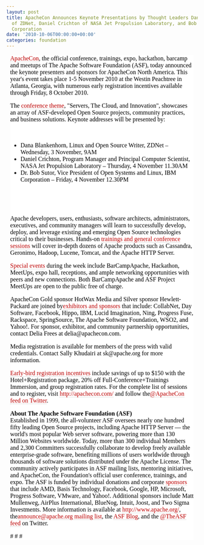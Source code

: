 ```yaml
---
layout: post
title: ApacheCon Announces Keynote Presentations by Thought Leaders Dana Blankenhorn
  of ZDNet, Daniel Crichton of NASA Jet Propulsion Laboratory, and Bob Sutor of IBM
  Corporation
date: '2010-10-06T00:00:00+00:00'
categories: foundation
---
```

<div style="border-top-width: 0px; border-right-width: 0px; border-bottom-width: 0px; border-left-width: 0px; border-style: initial; border-color: initial; background-color: #ffffff; background-image: initial; background-attachment: initial; background-origin: initial; background-clip: initial; color: #000000; margin-top: 10px; margin-right: 10px; margin-bottom: 10px; margin-left: 10px; font: normal normal normal 13px/normal verdana, arial, 'Bitstream Vera Sans', helvetica, sans-serif; font-family: 'Times New Roman'; font-size: medium; ">
    <p><a href="http://na.apachecon.com/c/acna2010/" title="ApacheCon" style="text-decoration: none; color: #bb0000; border-bottom-width: 1px; border-bottom-style: dotted; border-bottom-color: #bbbbbb; ">ApacheCon</a>, the official conference, trainings, expo, hackathon, barcamp and meetups of The Apache Software Foundation (ASF), today announced the keynote presenters and sponsors for ApacheCon North America. This year's event takes place 1-5 November 2010 at the Westin Peachtree in Atlanta, Georgia, with numerous early registration incentives available through Friday, 8 October 2010.</p>
    <p>The <a href="http://na.apachecon.com/c/acna2010/about" title="ApacheCon theme" style="text-decoration: none; color: #bb0000; border-bottom-width: 1px; border-bottom-style: dotted; border-bottom-color: #bbbbbb; ">conference theme</a>, &quot;Servers, The Cloud, and Innovation&quot;, showcases an array of ASF-developed Open Source projects, community practices, and business solutions. Keynote addresses will be presented by:</p>
    <p>&nbsp;</p>
    <ul>
      <li>Dana Blankenhorn, Linux and Open Source Writer, ZDNet – Wednesday, 3 November, 9AM</li>
      <li>Daniel Crichton, Program Manager and Principal Computer Scientist, NASA Jet Propulsion Laboratory – Thursday, 4 November 11.30AM</li>
      <li>Dr. Bob Sutor, Vice President of Open Systems and Linux, IBM Corporation – Friday, 4 November 12.30PM</li>
    </ul>
    <p>&nbsp;</p>
    <p>&nbsp;</p>
    <p>Apache developers, users, enthusiasts, software architects, administrators, executives, and community managers will learn to successfully develop, deploy, and leverage existing and emerging Open Source technologies critical to their businesses. Hands-on <a href="http://na.apachecon.com/c/acna2010/schedule/grid" title="ApacheCon schedule" style="text-decoration: none; color: #bb0000; border-bottom-width: 1px; border-bottom-style: dotted; border-bottom-color: #bbbbbb; ">trainings and general conference sessions</a> will cover in-depth dozens of Apache products such as Cassandra, Geronimo, Hadoop, Lucene, Tomcat, and the Apache HTTP Server.</p>
    <p><a href="http://na.apachecon.com/c/acna2010/schedule/special-events" title="ApacheCon special events" style="text-decoration: none; color: #bb0000; border-bottom-width: 1px; border-bottom-style: dotted; border-bottom-color: #bbbbbb; ">Special events</a> during the week include BarCampApache, Hackathon, MeetUps, expo hall, receptions, and ample networking opportunities with peers and new connections. Both BarCampApache and ASF Project MeetUps are open to the public free of charge.</p>
    <p>ApacheCon Gold sponsor HotWax Media and Silver sponsor Hewlett-Packard are joined by<a href="http://na.apachecon.com/c/acna2010/sponsors/sponsors" title="ApacheCon sponsors" style="text-decoration: none; color: #bb0000; border-bottom-width: 1px; border-bottom-style: dotted; border-bottom-color: #bbbbbb; ">exhibitors and sponsors</a> that include: CollabNet, Day Software, Facebook, Hippo, IBM, Lucid Imagination, Ning, Progress Fuse, Rackspace, SpringSource, The Apache Software Foundation, WSO2, and Yahoo!. For sponsor, exhibitor, and community partnership opportunities, contact Delia Frees at delia@apachecon.com.</p>
    <p>Media registration is available for members of the press with valid credentials. Contact Sally Khudairi at sk@apache.org for more information.</p>
    <p><a href="http://na.apachecon.com/c/acna2010/pricing" title="ApacheCon pricing" style="text-decoration: none; color: #bb0000; border-bottom-width: 1px; border-bottom-style: dotted; border-bottom-color: #bbbbbb; ">Early-bird registration incentives</a> include savings of up to $150 with the Hotel+Registration package, 20% off Full-Conference+Trainings Immersion, and group registration rates. For the complete list of sessions and to register, visit <a href="http://apachecon.com/" title="ApacheCon North America 2010" style="text-decoration: none; color: #bb0000; border-bottom-width: 1px; border-bottom-style: dotted; border-bottom-color: #bbbbbb; ">http://apachecon.com/</a> and follow the<a href="http://twitter.com/apachecon" title="@ApacheCon Twitter feed" style="text-decoration: none; color: #bb0000; border-bottom-width: 1px; border-bottom-style: dotted; border-bottom-color: #bbbbbb; ">@ApacheCon feed on Twitter</a>.</p>
    <p><b>About The Apache Software Foundation (ASF)<br /></b>Established in 1999, the all-volunteer ASF oversees nearly one hundred fifty leading Open Source projects, including Apache HTTP Server — the world's most popular Web server software, powering more than 130 Million Websites worldwide. Today, more than 300 individual Members and 2,300 Committers successfully collaborate to develop freely available enterprise-grade software, benefiting millions of users worldwide through thousands of software solutions distributed under the Apache License. The community actively participates in ASF mailing lists, mentoring initiatives, and ApacheCon, the Foundation's official user conference, trainings, and expo. The ASF is funded by individual donations and corporate <a href="http://apache.org/foundation/sponsorship.html" title="ASF Sponsorship program" style="text-decoration: none; color: #bb0000; border-bottom-width: 1px; border-bottom-style: dotted; border-bottom-color: #bbbbbb; ">sponsors</a> that include AMD, Basis Technology, Facebook, Google, HP, Microsoft, Progress Software, VMware, and Yahoo!. Additional sponsors include Matt Mullenweg, AirPlus International, BlueNog, Intuit, Joost, and Two Sigma Investments. More information is available at <a href="http://apache.org/" title="ASF Home Page - apache.org" style="text-decoration: none; color: #bb0000; border-bottom-width: 1px; border-bottom-style: dotted; border-bottom-color: #bbbbbb; ">http://www.apache.org/</a>, the<a href="http://apache.org/foundation/mailinglists.html#foundation-announce" title="ASF Announce list" style="text-decoration: none; color: #bb0000; border-bottom-width: 1px; border-bottom-style: dotted; border-bottom-color: #bbbbbb; ">announce@apache.org mailing list</a>, the <a href="http://blogs.apache.org/" title="ASF blog" style="text-decoration: none; color: #bb0000; border-bottom-width: 1px; border-bottom-style: dotted; border-bottom-color: #bbbbbb; ">ASF Blog</a>, and the <a href="http://twitter.com/theasf" title="@ASF Twitter feed" style="text-decoration: none; color: #bb0000; border-bottom-width: 1px; border-bottom-style: dotted; border-bottom-color: #bbbbbb; ">@TheASF feed</a> on Twitter. <br /></p>
    <p># # #</p>
  </div>
